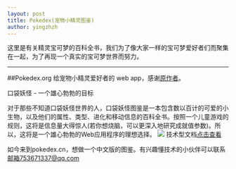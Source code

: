 ```yaml
---
layout: post
title: Pokedex(宠物小精灵图鉴)
author: yingzhzh
---
```


这里是有关精灵宝可梦的百科全书，我们为了像大家一样的宝可梦爱好者们而聚集在一起，为了再现一个真实的宝可梦世界而努力。

-----
##Pokedex.org 给宠物小精灵爱好者的 web app，感谢[原作者](https://github.com/nolanlawson/Pokedex.org "nolanlawson")。

口袋妖怪 - 一个雄心勃勃的目标

对于那些不知道口袋妖怪世界的人，口袋妖怪图鉴是一本包含数以百计的可爱的小生物，以及他们的属性、类型、进化和移动信息的百科全书。按照一个儿童游戏的规则，这将是信息量大得惊人(若你想烧脑，可以更深入地研究成就值参数)。所以，这将是一个雄心勃勃的Web应用程序的理想选择。
[![](http://ww4.sinaimg.cn/large/9b5c8bd8jw1f1bompvvkeg208w0ft7wj.gif)](http://ww4.sinaimg.cn/large/9b5c8bd8jw1f1bompvvkeg208w0ft7wj.gif)
技术型文档[点击查看](https://gold.xitu.io/entry/56cebb8edf0eea79dc7c1ff0)

如今来到pokedex.cn，想做一个中文版的图鉴。有兴趣懂技术的小伙伴可以联系[邮箱](mailto:753671337@qq.com "邮箱")753671337@qq.com